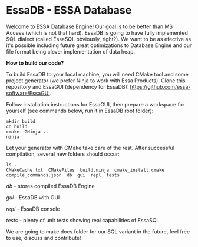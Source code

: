 # EssaDB - ESSA Database
Welcome to ESSA Database Engine! Our goal is to be better than MS Access (which is not that hard). EssaDB is going to have fully implemented SQL 
dialect (called EssaSQL obviously, right?). We want to be as efective as it's possible including future great optimizations to Database Engine and our 
file format being clever implementation of data heap.

**How to build our code?**

To build EssaDB to your local machine, you will need CMake tool and some project generator (we prefer Ninja to work with Essa Products). Clone this repository and EssaGUI (dependency for EssaDB): https://github.com/essa-software/EssaGUI.

Follow installation instructions for EssaGUI, then prepare a workspace for yourself (see commands below, run it in EssaDB root folder):

```
mkdir build
cd build
cmake -GNinja ..
ninja
```

Let your generator with CMake take care of the rest. After successful compilation, several new folders should occur:

```
ls .
CMakeCache.txt  CMakeFiles  build.ninja  cmake_install.cmake  compile_commands.json  db  gui  repl  tests
```

*db* - stores compiled EssaDB Engine

*gui* - EssaDB with GUI

*repl* - EssaDB console

*tests* - plenty of unit tests showing real capabilities of EssaSQL

We are going to make docs folder for our SQL variant in the future, feel free to use, discuss and contribute!
